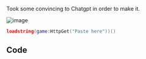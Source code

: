 Took some convincing to Chatgpt in order to make it.


![image](https://github.com/user-attachments/assets/ad335558-773f-4b09-9425-577d63fbae09)

```lua
loadstring(game:HttpGet("Paste here"))()
```

## Code
